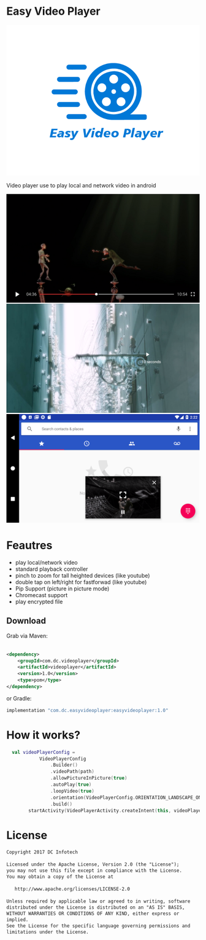 # Easy Video Player

![](images/logo.png)


Video player use to play local and network video in android



![](images/preview.png)
![](images/doubletap.png)
![](images/pip.png)

# Feautres

- play local/network video
- standard playback controller
- pinch to zoom for tall heighted devices (like youtube)
- double tap on left/right for fastforwad (like youtube)
- Pip Support (picture in picture mode)
- Chromecast support
- play encrypted file

Download
--------

Grab via Maven:

```xml

<dependency>
    <groupId>com.dc.videoplayer</groupId>
    <artifactId>videoplayer</artifactId>
    <version>1.0</version>
    <type>pom</type>
</dependency>
```

or Gradle:

```groovy
implementation "com.dc.easyvideoplayer:easyvideoplayer:1.0"
```

# How it works?

```kotlin
  val videoPlayerConfig =
            VideoPlayerConfig
                .Builder()
                .videoPath(path)
                .allowPictureInPicture(true)
                .autoPlay(true)
                .loopVideo(true)
                .orientation(VideoPlayerConfig.ORIENTATION_LANDSCAPE_ONLY)
                .build()
        startActivity(VideoPlayerActivity.createIntent(this, videoPlayerConfig))
```

# License

```
Copyright 2017 DC Infotech

Licensed under the Apache License, Version 2.0 (the "License");
you may not use this file except in compliance with the License.
You may obtain a copy of the License at

   http://www.apache.org/licenses/LICENSE-2.0

Unless required by applicable law or agreed to in writing, software
distributed under the License is distributed on an "AS IS" BASIS,
WITHOUT WARRANTIES OR CONDITIONS OF ANY KIND, either express or implied.
See the License for the specific language governing permissions and
limitations under the License.
